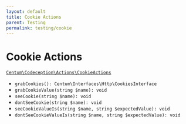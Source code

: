 ```yaml
---
layout: default
title: Cookie Actions
parent: Testing
permalink: testing/cookie
---
```




# Cookie Actions

[`Centum\Codeception\Actions\CookieActions`](https://github.com/SidRoberts/centum/blob/development/src/Codeception/Actions/CookieActions.php)

- `grabCookies(): Centum\Interfaces\Http\CookiesInterface`
- `grabCookieValue(string $name): void`
- `seeCookie(string $name): void`
- `dontSeeCookie(string $name): void`
- `seeCookieValueIs(string $name, string $expectedValue): void`
- `dontSeeCookieValueIs(string $name, string $expectedValue): void`

